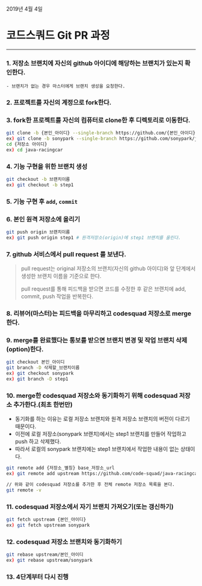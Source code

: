 2019년 4월 4일

# 코드스쿼드 Git PR 과정

---

### 1. 저장소 브랜치에 자신의 github 아이디에 해당하는 브랜치가 있는지 확인한다. 
    
    - 브랜치가 없는 경우 마스터에게 브랜치 생성을 요청한다.

### 2. 프로젝트를 자신의 계정으로 fork한다.

### 3. fork한 프로젝트를 자신의 컴퓨터로 clone한 후 디렉토리로 이동한다.

```bash
git clone -b {본인_아이디} --single-branch https://github.com/{본인_아이디}/{저장소 아이디}
ex) git clone -b sonypark --single-branch https://github.com/sonypark/java-racingcar
cd {저장소 아이디}
ex) cd java-racingcar
```

### 4. 기능 구현을 위한 브랜치 생성

```bash
git checkout -b 브랜치이름
ex) git checkout -b step1
```

### 5. 기능 구현 후 `add`, `commit`

### 6. 본인 원격 저장소에 올리기

```bash
git push origin 브랜치이름
ex) git push origin step1 # 원격저장소(origin)에 step1 브랜치를 올린다.
```

### 7. github 서비스에서 pull request 를 보낸다.

> pull request는 original 저장소의 브랜치(자신의 github 아이디)와 앞 단계에서 생성한 브랜치 이름을 기준으로 한다. 
> 
> pull request를 통해 피드백을 받으면 코드를 수정한 후 같은 브랜치에 add, commit, push 작업을 반복한다.

### 8. 리뷰어(마스터)는 피드백을 마무리하고 codesquad 저장소로 merge한다.

### 9. merge를 완료했다는 통보를 받으면 브랜치 변경 및 작업 브랜치 삭제(option)한다.
 
 ```bash
 git checkout 본인_아이디
 git branch -D 삭제할_브랜치이름
 ex) git checkout sonypark
 ex) git branch -D step1
```

### 10. merge한 codesquad 저장소와 동기화하기 위해 codesquad 저장소 추가한다.(최초 한번만)

- 동기화를 하는 이유는 로컬 저장소 브랜치와 원격 저장소 브랜치의 버전이 다르기 때문이다.
- 이전에 로컬 저장소(sonypark 브랜치)에서는 step1 브랜치를 만들어 작업하고 push 하고 삭제했다.
- 따라서 로컬의 sonypark 브랜치에는 step1 브랜치에서 작업한 내용이 없는 상태이다.

```bash    
git remote add {저장소_별칭} base_저장소_url
ex) git remote add upstream https://github.com/code-squad/java-racingcar.git

// 위와 같이 codesquad 저장소를 추가한 후 전체 remote 저장소 목록을 본다.
git remote -v
```

### 11. codesquad 저장소에서 자기 브랜치 가져오기(또는 갱신하기)

```bash    
git fetch upstream {본인_아이디}
ex) git fetch upstream sonypark
```

### 12. codesquad 저장소 브랜치와 동기화하기

```bash
git rebase upstream/본인_아이디
ex) git rebase upstream/sonypark
```

### 13. 4단계부터 다시 진행
